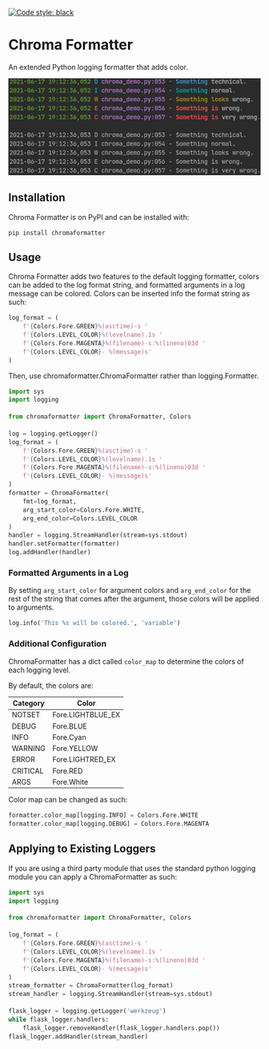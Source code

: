 [![Code style: black](https://img.shields.io/badge/code%20style-black-000000.svg)](https://github.com/psf/black)

# Chroma Formatter
An extended Python logging formatter that adds color.

![Demo](docs/chroma_demo.png)

## Installation

Chroma Formatter is on PyPI and can be installed with:

```
pip install chromaformatter
```

## Usage
Chroma Formatter adds two features to the default logging formatter, colors can
be added to the log format string, and formatted arguments in a log message can
be colored. Colors can be inserted info the format string as such:

```python
log_format = (
    f'{Colors.Fore.GREEN}%(asctime)-s '
    f'{Colors.LEVEL_COLOR}%(levelname).1s '
    f'{Colors.Fore.MAGENTA}%(filename)-s:%(lineno)03d '
    f'{Colors.LEVEL_COLOR}- %(message)s'
)
```

Then, use chromaformatter.ChromaFormatter rather than logging.Formatter.

```python
import sys
import logging

from chromaformatter import ChromaFormatter, Colors

log = logging.getLogger()
log_format = (
    f'{Colors.Fore.GREEN}%(asctime)-s '
    f'{Colors.LEVEL_COLOR}%(levelname).1s '
    f'{Colors.Fore.MAGENTA}%(filename)-s:%(lineno)03d '
    f'{Colors.LEVEL_COLOR}- %(message)s'
)
formatter = ChromaFormatter(
    fmt=log_format,
    arg_start_color=Colors.Fore.WHITE,
    arg_end_color=Colors.LEVEL_COLOR
)
handler = logging.StreamHandler(stream=sys.stdout)
handler.setFormatter(formatter)
log.addHandler(handler)
```

### Formatted Arguments in a Log
By setting `arg_start_color` for argument colors and `arg_end_color` for the
rest of the string that comes after the argument, those colors will be applied
to arguments.

```python
log.info('This %s will be colored.', 'variable')
```

### Additional Configuration
ChromaFormatter has a dict called `color_map` to determine the colors of each
logging level.

By default, the colors are:

| Category | Color             |
| -------- | ----------------- |
| NOTSET   | Fore.LIGHTBLUE_EX |
| DEBUG    | Fore.BLUE         |
| INFO     | Fore.Cyan         |
| WARNING  | Fore.YELLOW       |
| ERROR    | Fore.LIGHTRED_EX  |
| CRITICAL | Fore.RED          |
| ARGS     | Fore.White        |

Color map can be changed as such:
```python
formatter.color_map[logging.INFO] = Colors.Fore.WHITE
formatter.color_map[logging.DEBUG] = Colors.Fore.MAGENTA
```

## Applying to Existing Loggers
If you are using a third party module that uses the standard python logging
module you can apply a ChromaFormatter as such:
```python
import sys
import logging

from chromaformatter import ChromaFormatter, Colors

log_format = (
    f'{Colors.Fore.GREEN}%(asctime)-s '
    f'{Colors.LEVEL_COLOR}%(levelname).1s '
    f'{Colors.Fore.MAGENTA}%(filename)-s:%(lineno)03d '
    f'{Colors.LEVEL_COLOR}- %(message)s'
)
stream_formatter = ChromaFormatter(log_format)
stream_handler = logging.StreamHandler(stream=sys.stdout)

flask_logger = logging.getLogger('werkzeug')
while flask_logger.handlers:
    flask_logger.removeHandler(flask_logger.handlers.pop())
flask_logger.addHandler(stream_handler)
```
